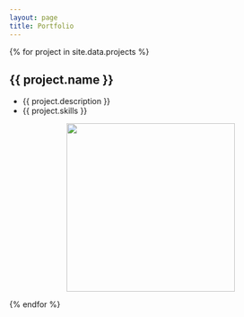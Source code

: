```yaml
---
layout: page
title: Portfolio
---
```


{% for project in site.data.projects %}
## {{ project.name }}
  * {{ project.description }}
  * {{ project.skills }}
  <p align="center">
    <img src="{{ site.url }}/assets/{{ project.image }}" width="300" />
  </p>

{% endfor %}
